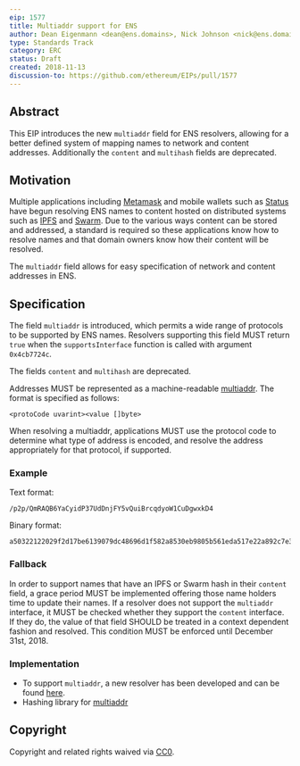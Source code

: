 ```yaml
---
eip: 1577
title: Multiaddr support for ENS
author: Dean Eigenmann <dean@ens.domains>, Nick Johnson <nick@ens.domains>
type: Standards Track
category: ERC
status: Draft
created: 2018-11-13
discussion-to: https://github.com/ethereum/EIPs/pull/1577
---
```


## Abstract

This EIP introduces the new `multiaddr` field for ENS resolvers, allowing for a better defined system of mapping names to network and content addresses. Additionally the `content` and `multihash` fields are deprecated.

## Motivation

Multiple applications including [Metamask](https://metamask.io/) and mobile wallets such as [Status](https://status.im) have begun resolving ENS names to content hosted on distributed systems such as [IPFS](https://ipfs.io/) and [Swarm](https://swarm-guide.readthedocs.io). Due to the various ways content can be stored and addressed, a standard is required so these applications know how to resolve names and that domain owners know how their content will be resolved.

The `multiaddr` field allows for easy specification of network and content addresses in ENS.

## Specification

The field `multiaddr` is introduced, which permits a wide range of protocols to be supported by ENS names. Resolvers supporting this field MUST return `true` when the `supportsInterface` function is called with argument `0x4cb7724c`.

The fields `content` and `multihash` are deprecated.

Addresses MUST be represented as a machine-readable [multiaddr](https://github.com/multiformats/multiaddr). The format is specified as follows:

```
<protoCode uvarint><value []byte>
```

When resolving a multiaddr, applications MUST use the protocol code to determine what type of address is encoded, and resolve the address appropriately for that protocol, if supported.

### Example

Text format:

```
/p2p/QmRAQB6YaCyidP37UdDnjFY5vQuiBrcqdyoW1CuDgwxkD4
```

Binary format:

```
a50322122029f2d17be6139079dc48696d1f582a8530eb9805b561eda517e22a892c7e3f1f
```

### Fallback

In order to support names that have an IPFS or Swarm hash in their `content` field, a grace period MUST be implemented offering those name holders time to update their names. If a resolver does not support the `multiaddr` interface, it MUST be checked whether they support the `content` interface. If they do, the value of that field SHOULD be treated in a context dependent fashion and resolved. This condition MUST be enforced until December 31st, 2018.

### Implementation

 - To support `multiaddr`, a new resolver has been developed and can be found [here](https://github.com/ensdomains/resolvers/blob/master/contracts/PublicResolver.sol).
 - Hashing library for [multiaddr](https://github.com/multiformats/js-multiaddr)

## Copyright
Copyright and related rights waived via [CC0](https://creativecommons.org/publicdomain/zero/1.0/).
